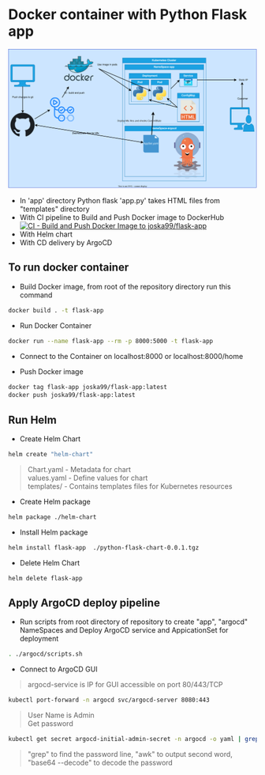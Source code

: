 <h1>Docker container with Python Flask app </h1>
<img src="https://github.com/Joska99/Targil1090/blob/master/helm-flask-html.drawio.svg">

- In 'app' directory Python flask 'app.py' takes HTML files from "templates" directory
- With CI pipeline to Build and Push Docker image to DockerHub
[![CI - Build and Push Docker Image to joska99/flask-app](https://github.com/Joska99/Targil1090/actions/workflows/docker-publish.yml/badge.svg)](https://github.com/Joska99/Targil1090/actions/workflows/docker-publish.yml)
- With Helm chart
- With CD delivery by ArgoCD


<h2>To run docker container</h2>

- Build Docker image, from root of the repository directory run this command
```bash
docker build . -t flask-app 
```
- Run Docker Container
```bash
docker run --name flask-app --rm -p 8000:5000 -t flask-app
```

- Connect to the Container on localhost:8000 or localhost:8000/home

- Push Docker image
```bash
docker tag flask-app joska99/flask-app:latest
docker push joska99/flask-app:latest
```

<h2>Run Helm</h2> 

- Create Helm Chart
```bash
helm create "helm-chart"
```
> Chart.yaml - Metadata for chart <br />
> values.yaml - Define values for chart<br />
> templates/ - Contains templates files for Kubernetes resources

- Create Helm package
```bash
helm package ./helm-chart
```
- Install Helm package
```bash
helm install flask-app  ./python-flask-chart-0.0.1.tgz
```

- Delete Helm Chart
```bash
helm delete flask-app
```

<h2>Apply ArgoCD deploy pipeline</h2>

- Run scripts from root directory of repository to create "app", "argocd" NameSpaces and Deploy ArgoCD service and AppicationSet for deployment
```bash
. ./argocd/scripts.sh
```

- Connect to ArgoCD GUI
>argocd-service is IP for GUI accessible on port 80/443/TCP
```bash
kubectl port-forward -n argocd svc/argocd-server 8080:443
```
>User Name is Admin <br/>
>Get password
```bash
kubectl get secret argocd-initial-admin-secret -n argocd -o yaml | grep password: | awk '{print $2}' | base64 --decode
```
> "grep" to find the password line, "awk" to output second word, "base64 --decode" to decode the password